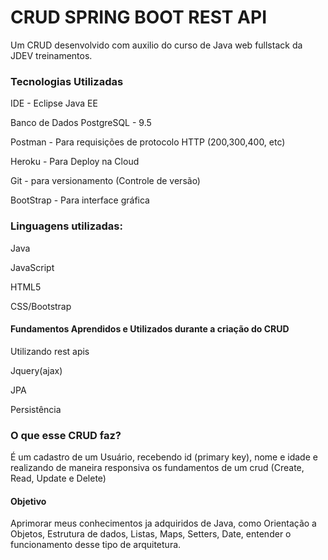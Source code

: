 # CRUD SPRING BOOT REST API 
Um CRUD desenvolvido com auxilio do curso de Java web fullstack da JDEV treinamentos.


<h3>Tecnologias Utilizadas</h3>
  
IDE - Eclipse Java EE

Banco de Dados PostgreSQL - 9.5

Postman - Para requisições de protocolo HTTP (200,300,400, etc)

Heroku - Para Deploy na Cloud

Git - para versionamento (Controle de versão)

BootStrap - Para interface gráfica


  <h3>Linguagens utilizadas:</h3>

Java

JavaScript 

HTML5

CSS/Bootstrap


<h4> Fundamentos Aprendidos e Utilizados durante a criação do CRUD</h4>
Utilizando rest apis

Jquery(ajax)

JPA

Persistência 



<h3> O que esse CRUD faz? </h3>
É um cadastro de um Usuário, recebendo id (primary key), nome e idade
e realizando de maneira responsiva os fundamentos de um crud (Create, Read, Update e Delete)




<h4> Objetivo </h4>
Aprimorar meus conhecimentos ja adquiridos de Java, como Orientação a Objetos, Estrutura de dados, Listas, Maps, Setters, Date, entender o funcionamento desse tipo de arquitetura.

